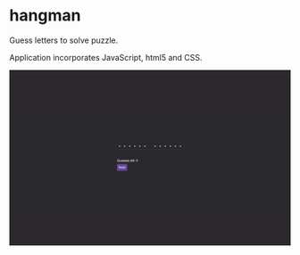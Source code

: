 # hangman
Guess letters to solve puzzle.

Application incorporates JavaScript, html5 and CSS.



![Window Settings](./public/images/hangman.png)
